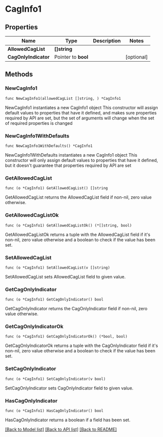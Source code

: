 # CagInfo1

## Properties

Name | Type | Description | Notes
------------ | ------------- | ------------- | -------------
**AllowedCagList** | **[]string** |  | 
**CagOnlyIndicator** | Pointer to **bool** |  | [optional] 

## Methods

### NewCagInfo1

`func NewCagInfo1(allowedCagList []string, ) *CagInfo1`

NewCagInfo1 instantiates a new CagInfo1 object
This constructor will assign default values to properties that have it defined,
and makes sure properties required by API are set, but the set of arguments
will change when the set of required properties is changed

### NewCagInfo1WithDefaults

`func NewCagInfo1WithDefaults() *CagInfo1`

NewCagInfo1WithDefaults instantiates a new CagInfo1 object
This constructor will only assign default values to properties that have it defined,
but it doesn't guarantee that properties required by API are set

### GetAllowedCagList

`func (o *CagInfo1) GetAllowedCagList() []string`

GetAllowedCagList returns the AllowedCagList field if non-nil, zero value otherwise.

### GetAllowedCagListOk

`func (o *CagInfo1) GetAllowedCagListOk() (*[]string, bool)`

GetAllowedCagListOk returns a tuple with the AllowedCagList field if it's non-nil, zero value otherwise
and a boolean to check if the value has been set.

### SetAllowedCagList

`func (o *CagInfo1) SetAllowedCagList(v []string)`

SetAllowedCagList sets AllowedCagList field to given value.


### GetCagOnlyIndicator

`func (o *CagInfo1) GetCagOnlyIndicator() bool`

GetCagOnlyIndicator returns the CagOnlyIndicator field if non-nil, zero value otherwise.

### GetCagOnlyIndicatorOk

`func (o *CagInfo1) GetCagOnlyIndicatorOk() (*bool, bool)`

GetCagOnlyIndicatorOk returns a tuple with the CagOnlyIndicator field if it's non-nil, zero value otherwise
and a boolean to check if the value has been set.

### SetCagOnlyIndicator

`func (o *CagInfo1) SetCagOnlyIndicator(v bool)`

SetCagOnlyIndicator sets CagOnlyIndicator field to given value.

### HasCagOnlyIndicator

`func (o *CagInfo1) HasCagOnlyIndicator() bool`

HasCagOnlyIndicator returns a boolean if a field has been set.


[[Back to Model list]](../README.md#documentation-for-models) [[Back to API list]](../README.md#documentation-for-api-endpoints) [[Back to README]](../README.md)


